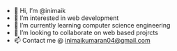- 👋 Hi, I’m @inimaik
- 👀 I’m interested in web development
- 🌱 I’m currently learning computer science engineering
- 💞️ I’m looking to collaborate on web based projrcts
- 📫 Contact me @ inimaikumaran04@gmail.com

<!---
inimaik/inimaik is a ✨ special ✨ repository because its `README.md` (this file) appears on your GitHub profile.
You can click the Preview link to take a look at your changes.
--->
